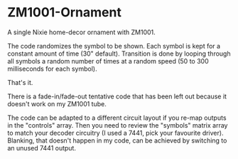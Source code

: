 # ZM1001-Ornament
A single Nixie home-decor ornament with ZM1001.

The code randomizes the symbol to be shown. Each symbol is kept for a constant amount of time (30" default). Transition is done by looping through all symbols a random number of times at a random speed (50 to 300 milliseconds for each symbol).

That's it.

There is a fade-in/fade-out tentative code that has been left out because it doesn't work on my ZM1001 tube.

The code can be adapted to a different circuit layout if you re-map outputs in the "controls" array. Then you need to review the "symbols" matrix array to match your decoder circuitry (I used a 7441, pick your favourite driver). Blanking, that doesn't happen in my code, can be achieved by switching to an unused 7441 output.
